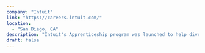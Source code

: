 ```yaml
---
company: "Intuit"
link: "https://careers.intuit.com/"
location:
  - "San Diego, CA"
description: "Intuit's Apprenticeship program was launched to help diversify talent and create a pathway for those with untraditional backgrounds."
draft: false
---
```

